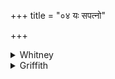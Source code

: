 +++
title = "०४ यः सपत्नो"

+++

<details><summary>Whitney</summary>

### Translation
4. Whatever rival (*sapátna*), whatever non-rival, and whatever hater  
shall curse us, him let all the gods damage (*dhūrv*); incantation  
(*bráhman*) is my inner defense.

### Notes
Ppp. has as first half-verse *sabandhuś cā 'sabandhuś ca yo na indrā  
'bhidāsati.* The second half-verse is found, without variant, in RV.  
(and SV.: see under vs. 3). The comm. explains *sapatna* well as  
*jñātirūpaḥ śatruḥ*. SPP. follows the very bad example of a part of his  
mss. by reading *dviṣan ch-* (instead of *-añ* or *-aṅ*) in **b** ⌊cf.  
i. 33. 2, ii. 4. 6, and see Prāt. ii. 10, 17, and especially 11.—The  
*pada*-text reads *dviṣán*⌋.
</details>

<details><summary>Griffith</summary>

The rival and non-rival, he who in his hatred curses us May all the deities injure him! My nearest, closest mail is prayer.
</details>
